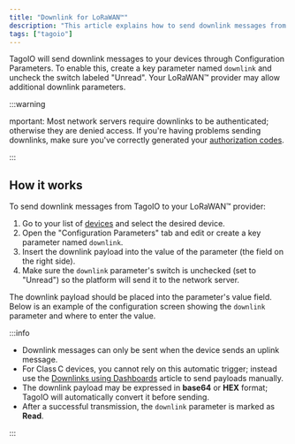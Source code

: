 ```yaml
---
title: "Downlink for LoRaWAN™"
description: "This article explains how to send downlink messages from TagoIO to LoRaWAN™ devices using Configuration Parameters, including required parameter names and authentication notes."
tags: ["tagoio"]
---
```

TagoIO will send downlink messages to your devices through Configuration Parameters. To enable this, create a key parameter named `downlink` and uncheck the switch labeled "Unread". Your LoRaWAN™ provider may allow additional downlink parameters.

:::warning

mportant: Most network servers require downlinks to be authenticated; otherwise they are denied access. If you're having problems sending downlinks, make sure you've correctly generated your [authorization codes](/docs/tagoio/integrations/general/authorization.md).

:::

## How it works

To send downlink messages from TagoIO to your LoRaWAN™ provider:

1. Go to your list of [devices](https://admin.tago.io/devices) and select the desired device.
2. Open the "Configuration Parameters" tab and edit or create a key parameter named `downlink`.
3. Insert the downlink payload into the value of the parameter (the field on the right side).
4. Make sure the `downlink` parameter's switch is unchecked (set to "Unread") so the platform will send it to the network server.

The downlink payload should be placed into the parameter's value field. Below is an example of the configuration screen showing the `downlink` parameter and where to enter the value.



:::info 

- Downlink messages can only be sent when the device sends an uplink message.  
- For Class C devices, you cannot rely on this automatic trigger; instead use the [Downlinks using Dashboards](/docs/tagoio/dashboards/downlinks-using-dashboards.md) article to send payloads manually.  
- The downlink payload may be expressed in **base64** or **HEX** format; TagoIO will automatically convert it before sending.  
- After a successful transmission, the `downlink` parameter is marked as **Read**.

:::